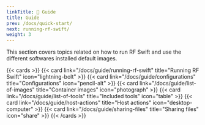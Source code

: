 ```yaml
---
linkTitle: 📖 Guide
title: Guide
prev: /docs/quick-start/
next: running-rf-swift/
weight: 3
---
```


This section covers topics related on how to run RF Swift and use the different softwares installed default images.



{{< cards >}}
  {{< card link="/docs/guide/running-rf-swift" title="Running RF Swift" icon="lightning-bolt" >}}
  {{< card link="/docs/guide/configurations" title="Configurations" icon="pencil-alt" >}}
  {{< card link="/docs/guide/list-of-images" title="Container images" icon="photograph" >}}
  {{< card link="/docs/guide/list-of-tools" title="Included tools" icon="table" >}}
  {{< card link="/docs/guide/host-actions" title="Host actions" icon="desktop-computer" >}}
  {{< card link="/docs/guide/sharing-files" title="Sharing files" icon="share" >}}
{{< /cards >}}